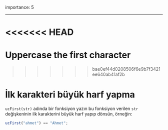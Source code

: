 importance: 5

---

<<<<<<< HEAD
=======
# Uppercase the first character
>>>>>>> bae0ef44d0208506f6e9b7f3421ee640ab41af2b

# İlk karakteri büyük harf yapma

`ucFirst(str)` adında bir fonksiyon yazın bu fonksiyon verilen `str` değişkeninin ilk karakterini büyük harf yapıp dönsün, örneğin:

```js
ucFirst("ahmet") == "Ahmet";
```
